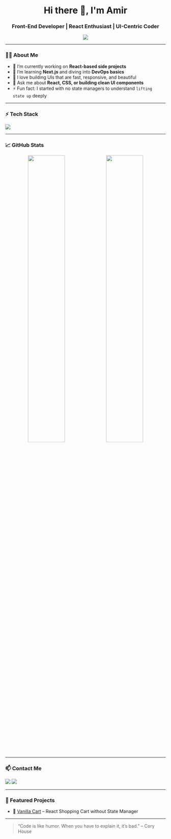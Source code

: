<h1 align="center">Hi there 👋, I'm Amir</h1>
<h3 align="center">Front-End Developer | React Enthusiast | UI-Centric Coder</h3>

<p align="center">
  <img src="https://readme-typing-svg.herokuapp.com?font=Fira+Code&size=22&duration=2000&pause=1000&center=true&width=435&lines=Front-End+Developer;React+Fanatic;Pixel-Perfect+UI+Lover" />
</p>

---

### 👨‍💻 About Me

- 🔭 I’m currently working on **React-based side projects**
- 🌱 I’m learning **Next.js** and diving into **DevOps basics**
- 🧠 I love building UIs that are fast, responsive, and beautiful
- 💬 Ask me about **React, CSS, or building clean UI components**
- ⚡ Fun fact: I started with no state managers to understand `lifting state up` deeply

---

### ⚡ Tech Stack

<p align="left">
  <img src="https://skillicons.dev/icons?i=react,js,ts,html,css,tailwind,nextjs,vite" />
</p>

---

### 📈 GitHub Stats

<p align="center">
  <img src="https://github-readme-stats.vercel.app/api?username=Amirksr&show_icons=true&theme=radical" width="48%" />
  <img src="https://github-readme-streak-stats.herokuapp.com/?user=Amirksr&theme=radical" width="48%" />
</p>

---

### 📫 Contact Me

<p>
  <a href="mailto:amir.example@gmail.com"><img src="https://img.shields.io/badge/Gmail-D14836?style=for-the-badge&logo=gmail&logoColor=white"></a>
  <a href="https://www.linkedin.com/in/your-linkedin-profile" target="_blank"><img src="https://img.shields.io/badge/LinkedIn-0A66C2?style=for-the-badge&logo=linkedin&logoColor=white"></a>
</p>

---

### 🧩 Featured Projects

- 🔹 [Vanilla Cart](https://vanilla-cart-one.vercel.app/) – React Shopping Cart without State Manager

---

> “Code is like humor. When you have to explain it, it’s bad.” – Cory House
